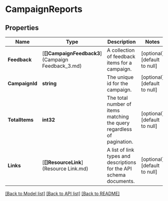 # CampaignReports

## Properties
Name | Type | Description | Notes
------------ | ------------- | ------------- | -------------
**Feedback** | [**[]CampaignFeedback3**](Campaign Feedback_3.md) | A collection of feedback items for a campaign. | [optional] [default to null]
**CampaignId** | **string** | The unique id for the campaign. | [optional] [default to null]
**TotalItems** | **int32** | The total number of items matching the query regardless of pagination. | [optional] [default to null]
**Links** | [**[]ResourceLink**](Resource Link.md) | A list of link types and descriptions for the API schema documents. | [optional] [default to null]

[[Back to Model list]](../README.md#documentation-for-models) [[Back to API list]](../README.md#documentation-for-api-endpoints) [[Back to README]](../README.md)


